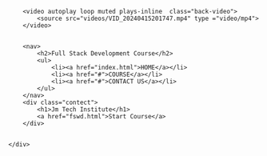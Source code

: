 <!DOCTYPE html>
<html lang="en">
<head>
    <meta charset="UTF-8">
    <meta name="viewport" content="width=device-width, initial-scale=1.0">
    <title>Jm Tech Institute</title>
    <link rel="stylesheet" href="style.css">
    <link rel="preconnect" href="https://fonts.googleapis.com">
    <link rel="preconnect" href="https://fonts.gstatic.com" crossorigin>
    <link href="https://fonts.googleapis.com/css2?family=Poppins:ital,wght@0,100;0,200;0,300;0,400;0,500;0,600;0,700;0,800;0,900;1,100;1,200;1,300;1,400;1,500;1,600;1,700;1,800;1,900&display=swap" rel="stylesheet">
</head>
<body>
    <div class="hero">


        <video autoplay loop muted plays-inline  class="back-video">
            <source src="videos/VID_20240415201747.mp4" type ="video/mp4">
        </video>


        <nav>
            <h2>Full Stack Development Course</h2>
            <ul>
                <li><a href="index.html">HOME</a></li>
                <li><a href="#">COURSE</a></li>
                <li><a href="#">CONTACT US</a></li>
            </ul>
        </nav>
        <div class="contect">
            <h1>Jm Tech Institute</h1>
            <a href="fswd.html">Start Course</a>
        </div>

        
    </div>


</body>
</html>
